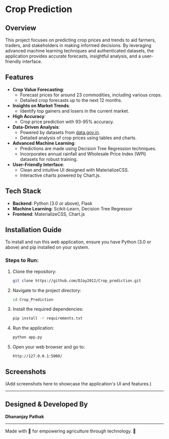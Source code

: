 # Crop Prediction

## Overview
This project focuses on predicting crop prices and trends to aid farmers, traders, and stakeholders in making informed decisions. By leveraging advanced machine learning techniques and authenticated datasets, the application provides accurate forecasts, insightful analysis, and a user-friendly interface.

## Features
- **Crop Value Forecasting**:
  - Forecast prices for around 23 commodities, including various crops.
  - Detailed crop forecasts up to the next 12 months.
- **Insights on Market Trends**:
  - Identify top gainers and losers in the current market.
- **High Accuracy**:
  - Crop price prediction with 93-95% accuracy.
- **Data-Driven Analysis**:
  - Powered by datasets from [data.gov.in](https://data.gov.in).
  - Detailed analysis of crop prices using tables and charts.
- **Advanced Machine Learning**:
  - Predictions are made using Decision Tree Regression techniques.
  - Incorporates annual rainfall and Wholesale Price Index (WPI) datasets for robust training.
- **User-Friendly Interface**:
  - Clean and intuitive UI designed with MaterializeCSS.
  - Interactive charts powered by Chart.js.

## Tech Stack
- **Backend**: Python (3.0 or above), Flask
- **Machine Learning**: Scikit-Learn, Decision Tree Regressor
- **Frontend**: MaterializeCSS, Chart.js

## Installation Guide
To install and run this web application, ensure you have Python (3.0 or above) and pip installed on your system.

### Steps to Run:
1. Clone the repository:
   ```bash
   git clone https://github.com/DJay2012/Crop_prediction.git
   ```
2. Navigate to the project directory:
   ```bash
   cd Crop_Prediction
   ```
3. Install the required dependencies:
   ```bash
   pip install -r requirements.txt
   ```
4. Run the application:
   ```bash
   python app.py
   ```
5. Open your web browser and go to:
   ```
   http://127.0.0.1:5000/
   ```

## Screenshots
(Add screenshots here to showcase the application's UI and features.)

---

## Designed & Developed By
**Dhananjay Pathak**

---

Made with 💖 for empowering agriculture through technology. 🌾
